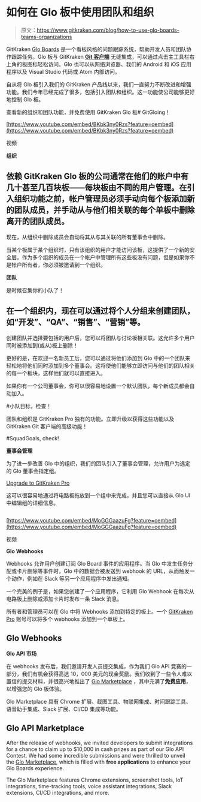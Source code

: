 # 如何在 Glo 板中使用团队和组织

> 原文：<https://www.gitkraken.com/blog/how-to-use-glo-boards-teams-organizations>

GitKraken [Glo Boards](https://www.gitkraken.com/glo) 是一个看板风格的问题跟踪系统，帮助开发人员和团队协作跟踪任务。Glo 板与 GitKraken **[Git 客户端](https://www.gitkraken.com/git-client)** 无缝集成，可以通过点击主工具栏右上角的板图标轻松访问。Glo 也可以从网络浏览器、我们的 Android 和 iOS 应用程序以及 Visual Studio 代码或 Atom 内部访问。

自从将 Glo 板引入我们的 GitKraken 产品线以来，我们一直努力不断改进和增强功能。我们今年已经完成了很多，包括引入团队和组织。这一功能使公司能够更好地控制 Glo 板。

查看新的组织和团队功能，并免费使用 GitKraken Glo 板# GitGloing！

[https://www.youtube.com/embed/BKbk3ny0Rzs?feature=oembed](https://www.youtube.com/embed/BKbk3ny0Rzs?feature=oembed)

视频

**组织**

## 依赖 GitKraken Glo 板的公司通常在他们的账户中有几十甚至几百块板——每块板由不同的用户管理。在引入组织功能之前，帐户管理员必须手动向每个板添加新的团队成员，并手动从与他们相关联的每个单板中删除离开的团队成员。

现在，从组织中删除成员会自动将其从与其关联的所有董事会中删除。

当某个板属于某个组织时，只有该组织的用户才能访问该板，这提供了一个新的安全层。作为多个组织的成员在一个帐户中管理所有这些板没有问题，但是如果你不是帐户所有者，你必须被邀请到一个组织。

**团队**

是时候召集你的小队了！

## 在一个组织内，现在可以通过将个人分组来创建团队，如“开发”、“QA”、“销售”、“营销”等。

创建团队并选择要包括的用户后，您可以将团队与讨论板相关联。这允许多个用户同时被添加到(或从)板上删除！

更好的是，在欢迎一名新员工后，您可以通过将他们添加到 Glo 中的一个团队来轻松地将他们同时添加到多个董事会。这将使他们能够立即访问与他们的团队相关的每一个板块，这样他们就可以直接进入。

如果你有一个公司董事会，你可以很容易地设置一个默认团队，每个新成员都会自动加入。

#小队目标，检查！

团队和组织是 GitKraken Pro 独有的功能。立即升级以获得这些功能以及 GitKraken Git 客户端的高级功能！

#SquadGoals, check!

**董事会管理**

为了进一步改善 Glo 中的组织，我们的团队引入了董事会管理，允许用户为选定的 Glo 董事会指定组。

[Upgrade to GitKraken Pro](/pricing)

这可以很容易地通过将电路板拖放到一个组中来完成，并且您可以直接从 Glo UI 中编辑组的详细信息。

## 

[https://www.youtube.com/embed/MoGGGaazuFg?feature=oembed](https://www.youtube.com/embed/MoGGGaazuFg?feature=oembed)

视频

**Glo Webhooks**

Webhooks 允许用户创建订阅 Glo Board 事件的应用程序。当 Glo 中发生任务分配或卡片删除等事件时，Glo 中的数据会被发送到 webhook 的 URL，从而触发一个动作，例如在 Slack 等另一个应用程序中发出通知。

一个完美的例子是，如果您创建了一个应用程序，它利用 Glo Webhook 在每次从电路板上删除或添加卡片时发布一条 Slack 消息。

所有者和管理员可以在 Glo 中将 Webhooks 添加到特定的板上。一个 [GitKraken Pro](https://www.gitkraken.com/pricing) 账号可以将多个 webhooks 添加到一个单板上。

## **Glo Webhooks**

**Glo API 市场**

在 webhooks 发布后，我们邀请开发人员提交集成，作为我们 Glo API 竞赛的一部分，我们有机会获得高达 10，000 美元的现金奖励。我们收到了一些令人难以置信的提交材料，并很高兴地推出了 [Glo Marketplace](https://www.gitkraken.com/glo-marketplace) ，其中充满了**免费应用**，以增强您的 Glo 板体验。

Glo Marketplace 具有 Chrome 扩展、截图工具、物联网集成、时间跟踪工具、语音助手集成、Slack 扩展、CI/CD 集成等功能。

## **Glo API Marketplace**

After the release of webhooks, we invited developers to submit integrations for a chance to claim up to $10,000 in cash prizes as part of our Glo API Contest. We had some incredible submissions and were thrilled to unveil the [Glo Marketplace](https://www.gitkraken.com/glo-marketplace), which is filled with **free applications** to enhance your Glo Boards experience.

The Glo Marketplace features Chrome extensions, screenshot tools, IoT integrations, time-tracking tools, voice assistant integrations, Slack extensions, CI/CD integrations, and more.